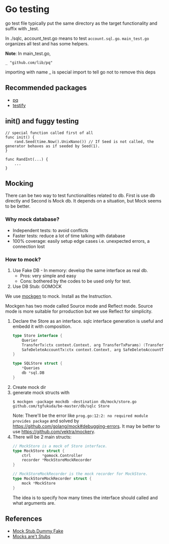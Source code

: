# Go testing

go test file typically put the same directory as the target functionality and suffix with _test.

In ./sqlc, account_test.go means to test `account.sql.go`.
`main_test.go` organizes all test and has some helpers.

**Note**:
In main_test.go,
```
_ "github.com/lib/pq"
```
importing with name _ is special import to tell go not to remove this deps

## Recommended packages
- [pq](https://github.com/lib/pq)
- [testify](https://github.com/stretchr/testify#installation)

## init() and fuggy testing

```
// special function called first of all
func init() {
	rand.Seed(time.Now().UnixNano()) // If Seed is not called, the generator behaves as if seeded by Seed(1).
}

func RandInt(...) {
    ...
}
```

## Mocking

There can be two way to test functionalities related to db.
First is use db directly and Second is Mock db. It depends on a situation, but Mock seems to be better.

### Why mock database?

- Independent tests: to avoid conflicts
- Faster tests: reduce a lot of time talking with database
- 100% coverage: easily setup edge cases i.e. unexpected errors, a connection lost

### How to mock?

1. Use Fake DB - In memory: develop the same interface as real db.
    - Pros: very simple and easy
    - Cons: bothered by the codes to be used only for test.
2. Use DB Stub: GOMOCK

We use [mockgen](https://github.com/golang/mock) to mock.
Install as the Instruction.

Mockgen has two mode called Source mode and Reflect mode.
Source mode is more suitable for prroduction but we use Reflect for simplicity.

1. Declare the Store as an interface. sqlc interface generation is useful and embedd it with composition.
    ```go
    type Store interface {
        Querier
        TransferTx(ctx context.Context, arg TransferTxParams) (TransferTxResult, error)
        SafeDeleteAccountTx(ctx context.Context, arg SafeDeleteAccountTxParams) (SafeDeleteAccountTxResult, error)
    }

    type SQLStore struct {
        *Queries
        db *sql.DB
    }
    ```
2. Create mock dir
3. generate mock structs with
    ```
    $ mockgen -package mockdb -destination db/mock/store.go github.com/tgfukuda/be-master/db/sqlc Store
    ```
    Note: There'll be the error like `prog.go:12:2: no required module provides package` and solved by https://github.com/golang/mock#debugging-errors.
    It may be better to use https://github.com/vektra/mockery.
4. There will be 2 main structs:
    ```go
    // MockStore is a mock of Store interface.
    type MockStore struct {
        ctrl     *gomock.Controller
        recorder *MockStoreMockRecorder
    }

    // MockStoreMockRecorder is the mock recorder for MockStore.
    type MockStoreMockRecorder struct {
        mock *MockStore
    }
    ```
    The idea is to specify how many times the interface should called and what arguments are.

## References

- [Mock,Stub,Dummy,Fake](https://stackoverflow.com/questions/3459287/whats-the-difference-between-a-mock-stub)
- [Mocks are't Stubs](https://martinfowler.com/articles/mocksArentStubs.html)

